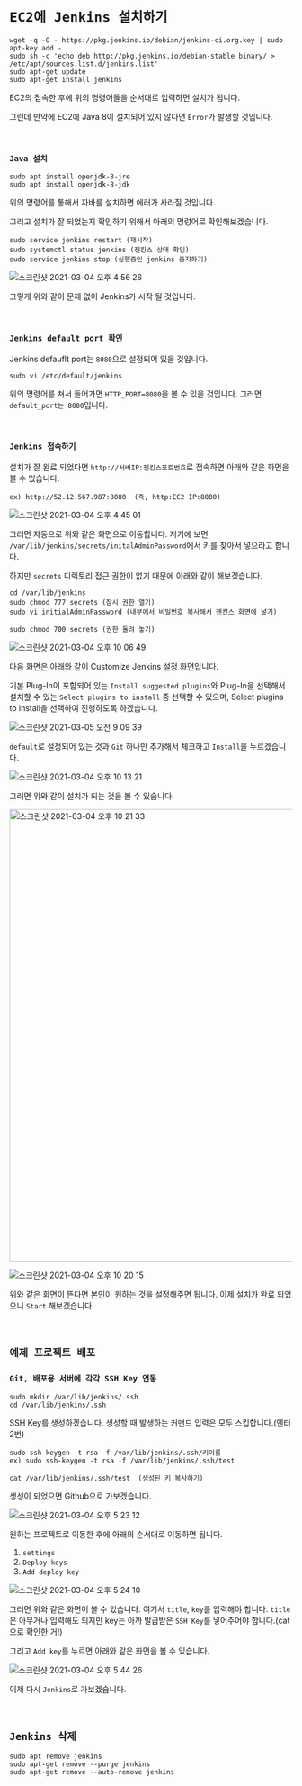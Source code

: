 # `EC2에 Jenkins 설치하기`

```
wget -q -O - https://pkg.jenkins.io/debian/jenkins-ci.org.key | sudo apt-key add -
sudo sh -c 'echo deb http://pkg.jenkins.io/debian-stable binary/ > /etc/apt/sources.list.d/jenkins.list'
sudo apt-get update
sudo apt-get install jenkins
```

EC2의 접속한 후에 위의 명령어들을 순서대로 입력하면 설치가 됩니다.

그런데 만약에 EC2에 Java 8이 설치되어 있지 않다면 `Error`가 발생할 것입니다. 

<br>

### `Java 설치`

```
sudo apt install openjdk-8-jre
sudo apt install openjdk-8-jdk
```

위의 명령어를 통해서 자바를 설치하면 에러가 사라질 것입니다. 

그리고 설치가 잘 되었는지 확인하기 위해서 아래의 명렁어로 확인해보겠습니다.

```
sudo service jenkins restart (재시작)
sudo systemctl status jenkins (젠킨스 상태 확인)
sudo service jenkins stop (실행중인 jenkins 중지하기)
```

![스크린샷 2021-03-04 오후 4 56 26](https://user-images.githubusercontent.com/45676906/109930086-92bdf680-7d0a-11eb-8a5b-951a475dd3e6.png)

그렇게 위와 같이 문제 없이 Jenkins가 시작 될 것입니다.

<br>

### `Jenkins default port 확인`

Jenkins defauflt port는 `8080`으로 설정되어 있을 것입니다.

```
sudo vi /etc/default/jenkins
```

위의 명령어를 쳐서 들어가면 `HTTP_PORT=8080`을 볼 수 있을 것입니다. 그러면 `default_port는 8080`입니다.

<br>

### `Jenkins 접속하기`

설치가 잘 완료 되었다면 `http://서버IP:젠킨스포트번호`로 접속하면 아래와 같은 화면을 볼 수 있습니다.

```
ex) http://52.12.567.987:8080  (즉, http:EC2 IP:8080)
```

![스크린샷 2021-03-04 오후 4 45 01](https://user-images.githubusercontent.com/45676906/109931165-d9602080-7d0b-11eb-8903-5a6307f8f942.png)


그러면 자동으로 위와 같은 화면으로 이동합니다. 저기에 보면 `/var/lib/jenkins/secrets/initalAdminPassword`에서 키를 찾아서 넣으라고 합니다. 

하지만 `secrets` 디렉토리 접근 권한이 없기 때문에 아래와 같이 해보겠습니다.

```
cd /var/lib/jenkins 
sudo chmod 777 secrets (잠시 권한 열기)
sudo vi initialAdminPassword (내부에서 비밀번호 복사해서 젠킨스 화면에 넣기)

sudo chmod 700 secrets (권한 돌려 놓기) 
```

![스크린샷 2021-03-04 오후 10 06 49](https://user-images.githubusercontent.com/45676906/109968790-7cc62b00-7d36-11eb-806c-4acfbe1fb45d.png)

다음 화면은 아래와 같이 Customize Jenkins 설정 화면입니다.

기본 Plug-In이 포함되어 있는 `Install suggested plugins`와 Plug-In을 선택해서 설치할 수 있는 `Select plugins to install` 중 선택할 수 있으며, Select plugins to install을 선택하여 진행하도록 하겠습니다.

![스크린샷 2021-03-05 오전 9 09 39](https://user-images.githubusercontent.com/45676906/110048166-a3b24a80-7d92-11eb-8eb0-48ca26c229e7.png)

`default`로 설정되어 있는 것과 `Git` 하나만 추가해서 체크하고 `Install`을 누르겠습니다.

![스크린샷 2021-03-04 오후 10 13 21](https://user-images.githubusercontent.com/45676906/109969231-01b14480-7d37-11eb-9d6a-8581c619e6b8.png)

그러면 위와 같이 설치가 되는 것을 볼 수 있습니다.

<img width="803" alt="스크린샷 2021-03-04 오후 10 21 33" src="https://user-images.githubusercontent.com/45676906/109970069-fad70180-7d37-11eb-9390-b792f36a1055.png">

![스크린샷 2021-03-04 오후 10 20 15](https://user-images.githubusercontent.com/45676906/109969946-d713bb80-7d37-11eb-99b5-429168fb703d.png)

위와 같은 화면이 뜬다면 본인이 원하는 것을 설정해주면 됩니다. 이제 설치가 완료 되었으니 `Start` 해보겠습니다.

 

<br>

## `예제 프로젝트 배포`

### `Git, 배포용 서버에 각각 SSH Key 연동`

```
sudo mkdir /var/lib/jenkins/.ssh
cd /var/lib/jenkins/.ssh
```

SSH Key를 생성하겠습니다. 생성할 때 발생하는 커맨드 입력은 모두 스킵합니다.(엔터 2번)

```
sudo ssh-keygen -t rsa -f /var/lib/jenkins/.ssh/키이름
ex) sudo ssh-keygen -t rsa -f /var/lib/jenkins/.ssh/test

cat /var/lib/jenkins/.ssh/test  (생성된 키 복사하기)
```

생성이 되었으면 Github으로 가보겠습니다. 

![스크린샷 2021-03-04 오후 5 23 12](https://user-images.githubusercontent.com/45676906/109934879-52fa0d80-7d10-11eb-8a2b-6640bcb8ce58.png)

원하는 프로젝트로 이동한 후에 아래의 순서대로 이동하면 됩니다.

1. `settings`
2. `Deploy keys`
3. `Add deploy key`

![스크린샷 2021-03-04 오후 5 24 10](https://user-images.githubusercontent.com/45676906/109935190-aa987900-7d10-11eb-9239-255c08f34717.png)

그러면 위와 같은 화면이 볼 수 있습니다. 여기서 `title`, `key`를 입력해야 합니다. `title`은 아무거나 입력해도 되지만 key는 아까 발급받은 `SSH Key`를 넣어주어야 합니다.(cat으로 확인한 거!)

그리고 `Add key`를 누르면 아래와 같은 화면을 볼 수 있습니다.

![스크린샷 2021-03-04 오후 5 44 26](https://user-images.githubusercontent.com/45676906/109936385-5e016d80-7d11-11eb-903f-0f6dd0c57bad.png)

이제 다시 `Jenkins`로 가보겠습니다.

<br>

## `Jenkins 삭제`

```
sudo apt remove jenkins
sudo apt-get remove --purge jenkins
sudo apt-get remove --auto-remove jenkins
```
